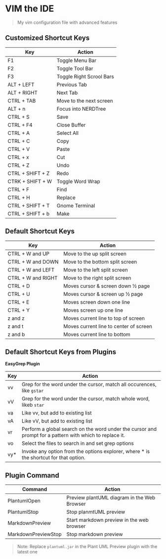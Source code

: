 # VIM the IDE

> My vim configuration file with advanced features

## Customized Shortcut Keys

| Key | Action |
| -- | -- |
| F1 | Toggle Menu Bar |
| F2 |  Toggle Tool Bar |
| F3 | Toggle Right Scrool Bars |
| ALT + LEFT | Previous Tab |
| ALT + RIGHT | Next Tab |
| CTRL + TAB | Move to the next screen |
| ALT + n | Focus into NERDTree |
| CTRL + S | Save |
| CTRL + F4 | Close Buffer |
| CTRL + A | Select All |
| CTRL + C | Copy |
| CTRL + V | Paste |
| CTRL + x | Cut |
| CTRL + Z | Undo |
| CTRL + SHIFT + Z | Redo |
| CTRK + SHIFT + W | Toggle Word Wrap |
| CTRL + F | Find |
| CTRL + H | Replace |
| CTRL + SHIFT + T | Gnome Terminal |
| CTRL + SHIFT + b | Make |

## Default Shortcut Keys

| Key | Action |
| -- | -- |
| CTRL + W and UP | Move to the up split screen |
| CTRL + W and DOWN | Move to the bottom split screen |
| CTRL + W and LEFT | Move to the left split screen |
| CTRL + W and RIGHT | Move to the right split screen |
| CTRL + D | Moves cursor & screen down ½ page |
| CTRL + U | Moves cursor & screen up ½ page|
| CTRL + E | Moves screen down one line |
| CTRL + Y | Moves screen up one line |
| z and z | Moves current line to top of screen |
| z and t | Moves current line to center of screen |
| z and b | Moves current line to bottom |

## Default Shortcut Keys from Plugins

**EasyGrep Plugin**

| Key | Action |
| -- | -- |
| <Leader>vv  | Grep for the word under the cursor, match all occurences, like `gstar` |
| <Leader>vV  | Grep for the word under the cursor, match whole word, likeb `star` |
| <Leader>va  | Like vv, but add to existing list |
| <Leader>vA  | Like vV, but add to existing list |
| <Leader>vr  | Perform a global search on the word under the cursor and prompt for a pattern with which to replace it. |
| <Leader>vo  | Select the files to search in and set grep options |
| <Leader>vy* | Invoke any option from the options explorer, where * is the shortcut for that option. |

## Plugin Command

| Command | Action
| -- | -- |
| PlantumlOpen | Preview plantUML diagram in the Web Browser |
| PlantumlStop | Stop planmtUML preview |
| MarkdownPreview | Start markdown preview in the web browser |
| MarkdownPreviewStop | Stop markdown preview |

> Note:
> Replace `plantuml.jar` in the Plant UML Preview plugin with the latest one